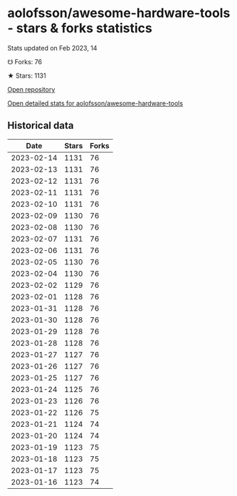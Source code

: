 # aolofsson/awesome-hardware-tools - stars & forks statistics

Stats updated on Feb 2023, 14

☋ Forks: 76

★ Stars: 1131

[Open repository](https://github.com/aolofsson/awesome-hardware-tools)

[Open detailed stats for aolofsson/awesome-hardware-tools](https://reviewgithub.com/rep/aolofsson/awesome-hardware-tools)

## Historical data
| Date | Stars | Forks |
|------|-------|-------|
| 2023-02-14 | 1131 | 76 | 
| 2023-02-13 | 1131 | 76 | 
| 2023-02-12 | 1131 | 76 | 
| 2023-02-11 | 1131 | 76 | 
| 2023-02-10 | 1131 | 76 | 
| 2023-02-09 | 1130 | 76 | 
| 2023-02-08 | 1130 | 76 | 
| 2023-02-07 | 1131 | 76 | 
| 2023-02-06 | 1131 | 76 | 
| 2023-02-05 | 1130 | 76 | 
| 2023-02-04 | 1130 | 76 | 
| 2023-02-02 | 1129 | 76 | 
| 2023-02-01 | 1128 | 76 | 
| 2023-01-31 | 1128 | 76 | 
| 2023-01-30 | 1128 | 76 | 
| 2023-01-29 | 1128 | 76 | 
| 2023-01-28 | 1128 | 76 | 
| 2023-01-27 | 1127 | 76 | 
| 2023-01-26 | 1127 | 76 | 
| 2023-01-25 | 1127 | 76 | 
| 2023-01-24 | 1125 | 76 | 
| 2023-01-23 | 1126 | 76 | 
| 2023-01-22 | 1126 | 75 | 
| 2023-01-21 | 1124 | 74 | 
| 2023-01-20 | 1124 | 74 | 
| 2023-01-19 | 1123 | 75 | 
| 2023-01-18 | 1123 | 75 | 
| 2023-01-17 | 1123 | 75 | 
| 2023-01-16 | 1123 | 74 | 

